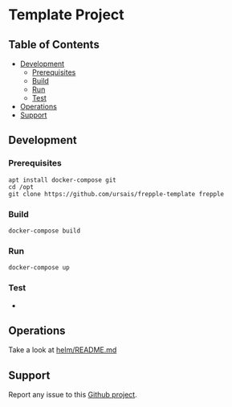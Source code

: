 # Template Project

## Table of Contents
* [Development](#Development)
  * [Prerequisites](#Prerequisites)
  * [Build](#Build)
  * [Run](#Run)
  * [Test](#Test)
* [Operations](#Operations)
* [Support](#Support)

## Development

### Prerequisites

```shell
apt install docker-compose git
cd /opt
git clone https://github.com/ursais/frepple-template frepple
```

### Build

```shell
docker-compose build
```

### Run

```shell
docker-compose up
```

### Test

*

## Operations

Take a look at [helm/README.md](./helm/README.md)

## Support

Report any issue to this
[Github project](https://github.com/ursais/frepple-template/issues).
